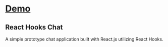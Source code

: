 
# [Demo](https://react-hooks-chat-app.netlify.com)

## React Hooks Chat 

A simple prototype chat application built with React.js utilizing React Hooks.


